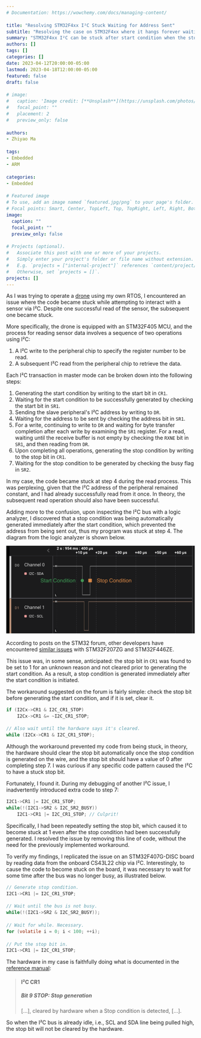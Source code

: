 ```yaml
---
# Documentation: https://wowchemy.com/docs/managing-content/

title: "Resolving STM32F4xx I²C Stuck Waiting for Address Sent"
subtitle: "Resolving the case on STM32F4xx where it hangs forever waiting for the I²C address to be sent."
summary: "STM32F4xx I²C can be stuck after start condition when the stop bit is set while the I²C bus is already idle."
authors: []
tags: []
categories: []
date: 2023-04-12T20:00:00-05:00
lastmod: 2023-04-18T12:00:00-05:00
featured: false
draft: false

# image:
#   caption: 'Image credit: [**Unsplash**](https://unsplash.com/photos/CpkOjOcXdUY)'
#   focal_point: ""
#   placement: 2
#   preview_only: false

authors:
- Zhiyao Ma

tags:
- Embedded
- ARM

categories:
- Embedded

# Featured image
# To use, add an image named `featured.jpg/png` to your page's folder.
# Focal points: Smart, Center, TopLeft, Top, TopRight, Left, Right, BottomLeft, Bottom, BottomRight.
image:
  caption: ""
  focal_point: ""
  preview_only: false

# Projects (optional).
#   Associate this post with one or more of your projects.
#   Simply enter your project's folder or file name without extension.
#   E.g. `projects = ["internal-project"]` references `content/project/deep-learning/index.md`.
#   Otherwise, set `projects = []`.
projects: []
---
```


As I was trying to operate a [drone](https://www.bitcraze.io/products/crazyflie-2-1/) using my own RTOS, I encountered an issue where the code became stuck while attempting to interact with a sensor via I²C. Despite one successful read of the sensor, the subsequent one became stuck.

More specifically, the drone is equipped with an STM32F405 MCU, and the process for reading sensor data involves a sequence of two operations using I²C:

1. A I²C write to the peripheral chip to specify the register number to be read.
2. A subsequent I²C read from the peripheral chip to retrieve the data.

Each I²C transaction in master mode can be broken down into the following steps:

1. Generating the start condition by writing to the start bit in `CR1`.
2. Waiting for the start condition to be successfully generated by checking the start bit in `SR1`.
3. Sending the slave peripheral's I²C address by writing to `DR`.
4. Waiting for the address to be sent by checking the address bit in `SR1`.
5. For a write, continuing to write to `DR` and waiting for byte transfer completion after each write by examining the `SR1` register. For a read, waiting until the receive buffer is not empty by checking the `RXNE` bit in `SR1`, and then reading from `DR`.
6. Upon completing all operations, generating the stop condition by writing to the stop bit in `CR1`.
7. Waiting for the stop condition to be generated by checking the busy flag in `SR2`.

In my case, the code became stuck at step 4 during the read process. This was perplexing, given that the I²C address of the peripheral remained constant, and I had already successfully read from it once. In theory, the subsequent read operation should also have been successful.

Adding more to the confusion, upon inspecting the I²C bus with a logic analyzer, I discovered that a stop condition was being automatically generated immediately after the start condition, which prevented the address from being sent out, thus my program was stuck at step 4. The diagram from the logic analyzer is shown below.

![Logic Analyzer Result](logic_analysis.png)

According to posts on the STM32 forum, other developers have encountered [similar issues](https://community.st.com/s/question/0D50X00009XkhfnSAB/stm32f2xx-i2c-not-sending-address-after-start) with STM32F207ZG and STM32F446ZE.

This issue was, in some sense, anticipated: the stop bit in `CR1` was found to be set to 1 for an unknown reason and not cleared prior to generating the start condition. As a result, a stop condition is generated immediately after the start condition is initiated.

The workaround suggested on the forum is fairly simple: check the stop bit before generating the start condition, and if it is set, clear it.

```c
if (I2Cx->CR1 & I2C_CR1_STOP)
    I2Cx->CR1 &= ~I2C_CR1_STOP;

// Also wait until the hardware says it's cleared.
while (I2Cx->CR1 & I2C_CR1_STOP);
```

Although the workaround prevented my code from being stuck, in theory, the hardware should clear the stop bit automatically once the stop condition is generated on the wire, and the stop bit should have a value of 0 after completing step 7. I was curious if any specific code pattern caused the I²C to have a stuck stop bit.

Fortunately, I found it. During my debugging of another I²C issue, I inadvertently introduced extra code to step 7:

```c
I2C1->CR1 |= I2C_CR1_STOP;
while(!(I2C1->SR2 & I2C_SR2_BUSY))
    I2C1->CR1 |= I2C_CR1_STOP; // Culprit!
```

Specifically, I had been repeatedly setting the stop bit, which caused it to become stuck at 1 even after the stop condition had been successfully generated. I resolved the issue by removing this line of code, without the need for the previously implemented workaround.

To verify my findings, I replicated the issue on an STM32F407G-DISC board by reading data from the onboard CS43L22 chip via I²C. Interestingly, to cause the code to become stuck on the board, it was necessary to wait for some time after the bus was no longer busy, as illustrated below.

```c
// Generate stop condition.
I2C1->CR1 |= I2C_CR1_STOP;

// Wait until the bus is not busy.
while(!(I2C1->SR2 & I2C_SR2_BUSY));

// Wait for while. Necessary.
for (volatile i = 0; i < 100; ++i);

// Put the stop bit in.
I2C1->CR1 |= I2C_CR1_STOP;
```

The hardware in my case is faithfully doing what is documented in the [reference manual](https://www.st.com/resource/en/reference_manual/dm00031020-stm32f405-415-stm32f407-417-stm32f427-437-and-stm32f429-439-advanced-arm-based-32-bit-mcus-stmicroelectronics.pdf):

> #### I²C CR1
>
> ##### Bit 9 **STOP**: Stop generation
> 
> [...], cleared by hardware when a Stop condition is detected, [...].

So when the I²C bus is already idle, i.e., SCL and SDA line being pulled high, the stop bit will not be cleared by the hardware.
